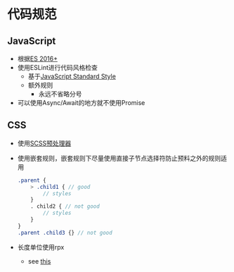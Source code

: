 # 代码规范

## JavaScript

* 根据[ES 2016+](http://kangax.github.io/compat-table/es2016plus/)
* 使用ESLint进行代码风格检查
  * 基于[JavaScript Standard Style](https://github.com/standard/standard/blob/master/RULES.md#javascript-standard-style)
  * 额外规则
    * 永远不省略分号
* 可以使用Async/Await的地方就不使用Promise

## CSS

* 使用[SCSS预处理器](http://sass.bootcss.com/docs/sass-reference/)

* 使用嵌套规则，嵌套规则下尽量使用直接子节点选择符防止预料之外的规则适用

  ```scss
  .parent {
      > .child1 { // good
          // styles
      }
      . child2 { // not good
          // styles
      }
  }
  .parent .child3 {} // not good
  ```

* 长度单位使用rpx

  * see [this](https://developers.weixin.qq.com/miniprogram/dev/framework/view/wxss.html#尺寸单位)

  